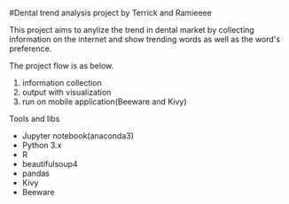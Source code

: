 #Dental trend analysis project by Terrick and Ramieeee

This project aims to anylize the trend in dental market by collecting information on the internet and show trending words as well as the word's preference.




The project flow is as below.
1. information collection
3. output with visualization
4. run on mobile application(Beeware and Kivy)



Tools and libs

* Jupyter notebook(anaconda3)
* Python 3.x
* R
* beautifulsoup4
* pandas
* Kivy
* Beeware
